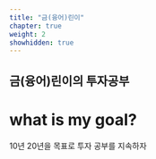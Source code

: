 ```yaml
---
title: "금(융어)린이"
chapter: true
weight: 2
showhidden: true
---
```


## 금(융어)린이의 투자공부

# what is my goal?

10년 20년을 목표로 투자 공부를 지속하자